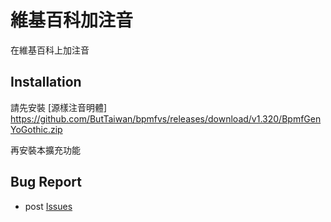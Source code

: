 # 維基百科加注音

在維基百科上加注音


## Installation

請先安裝 [源樣注音明體] https://github.com/ButTaiwan/bpmfvs/releases/download/v1.320/BpmfGenYoGothic.zip

再安裝本擴充功能


## Bug Report

* post [Issues](https://github.com/bestian/zhuin/issues)

